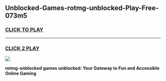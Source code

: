 
## Unblocked-Games-rotmg-unblocked-Play-Free-073m5
<h3>
<a href="https://premium76.site?title=rotmg-unblocked&ref=10A">CLICK TO PLAY</a></h3>
<hr>

<h3>
<a href="https://premium76.site?title=rotmg-unblocked&ref=10A">CLICK 2 PLAY</a>
  
</h3>

<a href="https://premium76.site?title=rotmg-unblocked&ref=10A"><img src="https://clearcache.store/games.png"></a>


**rotmg-unblocked games unblocked: Your Gateway to Fun and Accessible Online Gaming**
